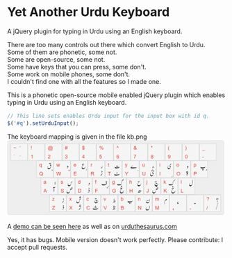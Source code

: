 # Yet Another Urdu Keyboard
A jQuery plugin for typing in Urdu using an English keyboard. 

There are too many controls out there which convert English to Urdu.<br/>
Some of them are phonetic, some not.<br/>
Some are open-source, some not.<br/>
Some have keys that you can press, some don't.<br/>
Some work on mobile phones, some don't.<br/>
I couldn't find one with all the features so I made one.<br/>

This is a phonetic open-source mobile enabled jQuery plugin which enables typing in Urdu using an English keyboard.<br/>

```javascript
// This line sets enables Urdu input for the input box with id q.
$('#q').setUrduInput();
```

The keyboard mapping is given in the file kb.png <br/>
<img style="width:500px !important" src ="kb.png"/>

A [demo can be seen here](http://awaisathar.github.io) as well as on [urduthesaurus.com](http://urduthesaurus.com)

Yes, it has bugs. Mobile version doesn't work perfectly. Please contribute: I accept pull requests.



